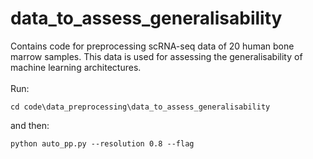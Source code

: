 # data_to_assess_generalisability
Contains code for preprocessing scRNA-seq data of 20 human bone marrow samples. This data is used for assessing the generalisability of machine learning architectures.
<br><br>
Run:
```
cd code\data_preprocessing\data_to_assess_generalisability
```
and then:
```
python auto_pp.py --resolution 0.8 --flag
```